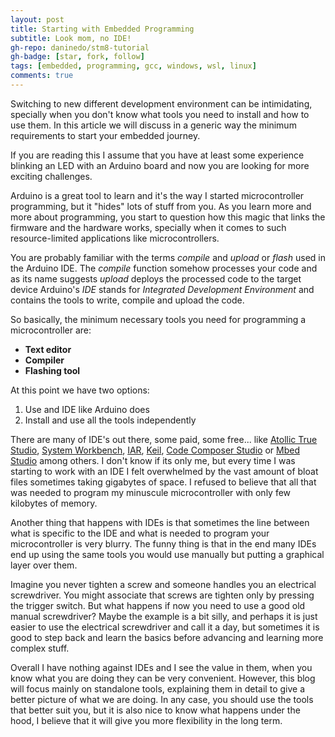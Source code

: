 ```yaml
---
layout: post
title: Starting with Embedded Programming
subtitle: Look mom, no IDE!
gh-repo: daninedo/stm8-tutorial
gh-badge: [star, fork, follow]
tags: [embedded, programming, gcc, windows, wsl, linux]
comments: true
---
```


Switching to new different development environment can be intimidating, specially when you don't know what tools you need to install and how to use them. In this article we will discuss in a generic way the minimum requirements to start your embedded journey.

If you are reading this I assume that you have at least some experience blinking
an LED with an Arduino board and now you are looking for more exciting challenges.

Arduino is a great tool to learn and it's the way I started
microcontroller programming, but it "hides" lots of stuff from you. As you learn
more and more about programming, you start to question how this magic
that links the firmware and the hardware works, specially when it comes
to such resource-limited applications like microcontrollers.

You are probably familiar with the terms _compile_ and _upload_ or _flash_ used
in the Arduino IDE. The _compile_ function somehow processes your code and as its name suggests _upload_ deploys the processed code to the target device Arduino's _IDE_ stands for _Integrated Development Environment_
and contains the tools to write, compile and upload the code.

So basically, the minimum necessary tools you need for programming a microcontroller are:
- **Text editor**
- **Compiler**
- **Flashing tool**

At this point we have two options:
1. Use and IDE like Arduino does
2. Install and use all the tools independently

There are many of IDE's out there, some paid, some free... like
[Atollic True Studio](https://atollic.com/truestudio/),
[System Workbench](https://www.st.com/en/development-tools/sw4stm32.html),
[IAR](https://www.iar.com/),
[Keil](http://www.keil.com/), [Code Composer Studio](https://www.ti.com/tool/CCSTUDIO) or [Mbed Studio](https://os.mbed.com/studio/) among others. I don't know if its only me, but every time I was starting to work with an IDE I felt overwhelmed by the vast amount of bloat files sometimes taking gigabytes of space. I refused to believe that all that was needed to program my minuscule microcontroller with only few kilobytes of memory.

Another thing that happens with IDEs is that sometimes the line between what is specific to the IDE and what is needed to program your microcontroller is very blurry. The funny thing is that in the end many IDEs end up using the same tools you would use manually but putting a graphical layer over them.

Imagine you never tighten a screw and someone handles you an electrical screwdriver. You might associate that screws are tighten only by pressing the trigger switch. But what happens if now you need to use a good old manual screwdriver? Maybe the example is a bit silly, and perhaps it is just easier to use the electrical screwdriver and call it a day, but sometimes it is good to step back and learn the basics before advancing and learning more complex stuff.

Overall I have nothing against IDEs and I see the value in them, when you know what you are doing they can be very convenient. However, this blog will focus mainly on standalone tools, explaining them in detail to give a better picture of what we are doing. In any case, you should use the tools that better suit you, but it is also nice to know what happens under the hood, I believe that it will give you more flexibility in the long term.
